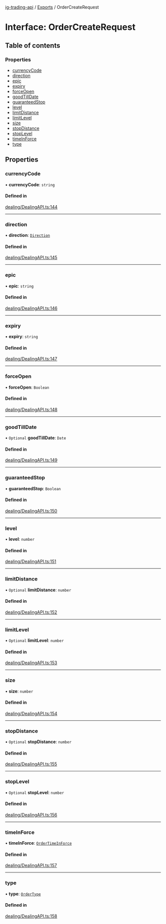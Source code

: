 [ig-trading-api](../README.md) / [Exports](../modules.md) / OrderCreateRequest

# Interface: OrderCreateRequest

## Table of contents

### Properties

- [currencyCode](OrderCreateRequest.md#currencycode)
- [direction](OrderCreateRequest.md#direction)
- [epic](OrderCreateRequest.md#epic)
- [expiry](OrderCreateRequest.md#expiry)
- [forceOpen](OrderCreateRequest.md#forceopen)
- [goodTillDate](OrderCreateRequest.md#goodtilldate)
- [guaranteedStop](OrderCreateRequest.md#guaranteedstop)
- [level](OrderCreateRequest.md#level)
- [limitDistance](OrderCreateRequest.md#limitdistance)
- [limitLevel](OrderCreateRequest.md#limitlevel)
- [size](OrderCreateRequest.md#size)
- [stopDistance](OrderCreateRequest.md#stopdistance)
- [stopLevel](OrderCreateRequest.md#stoplevel)
- [timeInForce](OrderCreateRequest.md#timeinforce)
- [type](OrderCreateRequest.md#type)

## Properties

### currencyCode

• **currencyCode**: `string`

#### Defined in

[dealing/DealingAPI.ts:144](https://github.com/bennycode/ig-trading-api/blob/c7d6810/src/dealing/DealingAPI.ts#L144)

---

### direction

• **direction**: [`Direction`](../enums/Direction.md)

#### Defined in

[dealing/DealingAPI.ts:145](https://github.com/bennycode/ig-trading-api/blob/c7d6810/src/dealing/DealingAPI.ts#L145)

---

### epic

• **epic**: `string`

#### Defined in

[dealing/DealingAPI.ts:146](https://github.com/bennycode/ig-trading-api/blob/c7d6810/src/dealing/DealingAPI.ts#L146)

---

### expiry

• **expiry**: `string`

#### Defined in

[dealing/DealingAPI.ts:147](https://github.com/bennycode/ig-trading-api/blob/c7d6810/src/dealing/DealingAPI.ts#L147)

---

### forceOpen

• **forceOpen**: `Boolean`

#### Defined in

[dealing/DealingAPI.ts:148](https://github.com/bennycode/ig-trading-api/blob/c7d6810/src/dealing/DealingAPI.ts#L148)

---

### goodTillDate

• `Optional` **goodTillDate**: `Date`

#### Defined in

[dealing/DealingAPI.ts:149](https://github.com/bennycode/ig-trading-api/blob/c7d6810/src/dealing/DealingAPI.ts#L149)

---

### guaranteedStop

• **guaranteedStop**: `Boolean`

#### Defined in

[dealing/DealingAPI.ts:150](https://github.com/bennycode/ig-trading-api/blob/c7d6810/src/dealing/DealingAPI.ts#L150)

---

### level

• **level**: `number`

#### Defined in

[dealing/DealingAPI.ts:151](https://github.com/bennycode/ig-trading-api/blob/c7d6810/src/dealing/DealingAPI.ts#L151)

---

### limitDistance

• `Optional` **limitDistance**: `number`

#### Defined in

[dealing/DealingAPI.ts:152](https://github.com/bennycode/ig-trading-api/blob/c7d6810/src/dealing/DealingAPI.ts#L152)

---

### limitLevel

• `Optional` **limitLevel**: `number`

#### Defined in

[dealing/DealingAPI.ts:153](https://github.com/bennycode/ig-trading-api/blob/c7d6810/src/dealing/DealingAPI.ts#L153)

---

### size

• **size**: `number`

#### Defined in

[dealing/DealingAPI.ts:154](https://github.com/bennycode/ig-trading-api/blob/c7d6810/src/dealing/DealingAPI.ts#L154)

---

### stopDistance

• `Optional` **stopDistance**: `number`

#### Defined in

[dealing/DealingAPI.ts:155](https://github.com/bennycode/ig-trading-api/blob/c7d6810/src/dealing/DealingAPI.ts#L155)

---

### stopLevel

• `Optional` **stopLevel**: `number`

#### Defined in

[dealing/DealingAPI.ts:156](https://github.com/bennycode/ig-trading-api/blob/c7d6810/src/dealing/DealingAPI.ts#L156)

---

### timeInForce

• **timeInForce**: [`OrderTimeInForce`](../enums/OrderTimeInForce.md)

#### Defined in

[dealing/DealingAPI.ts:157](https://github.com/bennycode/ig-trading-api/blob/c7d6810/src/dealing/DealingAPI.ts#L157)

---

### type

• **type**: [`OrderType`](../enums/OrderType.md)

#### Defined in

[dealing/DealingAPI.ts:158](https://github.com/bennycode/ig-trading-api/blob/c7d6810/src/dealing/DealingAPI.ts#L158)
